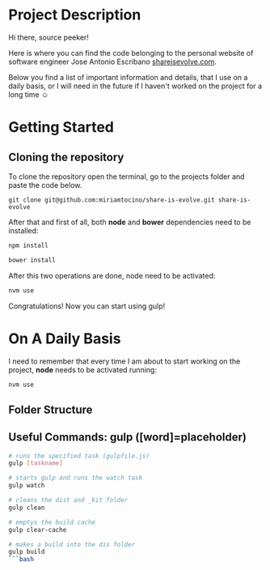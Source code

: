 Project Description
=======
Hi there, source peeker!

Here is where you can find the code belonging to the personal website of software engineer Jose Antonio Escribano [shareisevolve.com](http://shareisevolve.com/).

Below you find a list of important information and details, that I use on a daily basis, or I will need in the future if I haven't worked on the project for a long time ☺

Getting Started
=======

## Cloning the repository

To clone the repository open the terminal, go to the projects folder and paste the code below.

`git clone git@github.com:miriamtocino/share-is-evolve.git share-is-evolve`

After that and first of all, both **node** and **bower** dependencies need to be installed:

```bash
npm install

bower install
```

After this two operations are done, node need to be activated:

```bash
nvm use
```

Congratulations! Now you can start using gulp!

On A Daily Basis
=======

I need to remember that every time I am about to start working on the project, **node** needs to be activated running:

```bash
nvm use
```

## Folder Structure

## Useful Commands: gulp ([word]=placeholder)

```bash
# runs the specified task (gulpfile.js)
gulp [taskname]

# starts gulp and runs the watch task
gulp watch

# cleans the dist and _kit folder
gulp clean

# emptys the build cache
gulp clear-cache

# makes a build into the dis folder
gulp build
```bash
